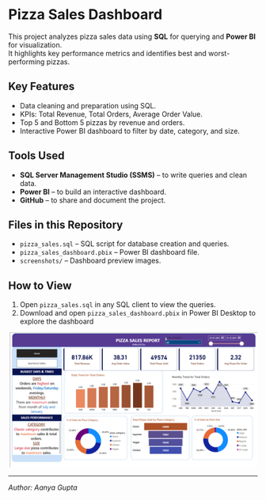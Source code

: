 # Pizza Sales Dashboard

This project analyzes pizza sales data using **SQL** for querying and **Power BI** for visualization.  
It highlights key performance metrics and identifies best and worst-performing pizzas.

## Key Features
- Data cleaning and preparation using SQL.
- KPIs: Total Revenue, Total Orders, Average Order Value.
- Top 5 and Bottom 5 pizzas by revenue and orders.
- Interactive Power BI dashboard to filter by date, category, and size.

## Tools Used
- **SQL Server Management Studio (SSMS)** – to write queries and clean data.
- **Power BI** – to build an interactive dashboard.
- **GitHub** – to share and document the project.

## Files in this Repository
- `pizza_sales.sql` – SQL script for database creation and queries.
- `pizza_sales_dashboard.pbix` – Power BI dashboard file.
- `screenshots/` – Dashboard preview images.


## How to View
1. Open `pizza_sales.sql` in any SQL client to view the queries.
2. Download and open `pizza_sales_dashboard.pbix` in Power BI Desktop to explore the dashboard


![image alt](https://github.com/Aanya-Gupta1/Pizza-Sales-Dashboard/blob/f6fc56d2fc46043fe31d0aa7dce20bf4d5832b14/screenshot_1.png)

---
*Author: Aanya Gupta*
